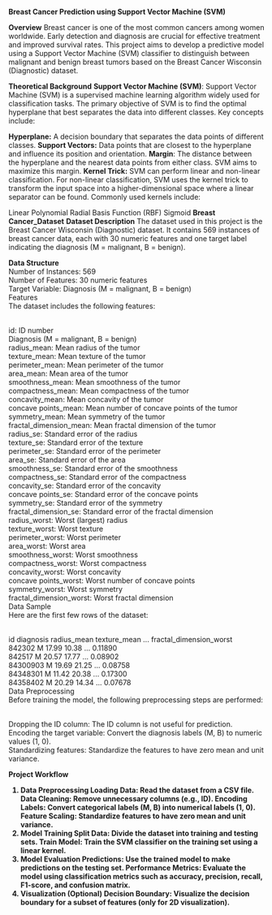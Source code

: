 <b>Breast Cancer Prediction using Support Vector Machine (SVM)</b>


<b>Overview</b>
Breast cancer is one of the most common cancers among women worldwide. Early detection and diagnosis are crucial for effective treatment and improved survival rates. This project aims to develop a predictive model using a Support Vector Machine (SVM) classifier to distinguish between malignant and benign breast tumors based on the Breast Cancer Wisconsin (Diagnostic) dataset.



<b>Theoretical Background</b>
<b>Support Vector Machine (SVM)</b>:
Support Vector Machine (SVM) is a supervised machine learning algorithm widely used for classification tasks. The primary objective of SVM is to find the optimal hyperplane that best separates the data into different classes. Key concepts include:



<b>Hyperplane:</b> A decision boundary that separates the data points of different classes.
<b>Support Vectors:</b> Data points that are closest to the hyperplane and influence its position and orientation.
<b>Margin</b>: The distance between the hyperplane and the nearest data points from either class. SVM aims to maximize this margin.
<b>Kernel Trick:</b>
SVM can perform linear and non-linear classification. For non-linear classification, SVM uses the kernel trick to transform the input space into a higher-dimensional space where a linear separator can be found. Commonly used kernels include:

Linear
Polynomial
Radial Basis Function (RBF)
Sigmoid
<b>Breast Cancer_Dataset</b>
<b>Dataset Description</b>
The dataset used in this project is the Breast Cancer Wisconsin (Diagnostic) dataset. It contains 569 instances of breast cancer data, each with 30 numeric features and one target label indicating the diagnosis (M = malignant, B = benign).

<b>Data Structure</b>
<br>Number of Instances: 569
<br>Number of Features: 30 numeric features
<br>Target Variable: Diagnosis (M = malignant, B = benign)
<br>Features
<br>The dataset includes the following features:

<br>id: ID number
<br> Diagnosis (M = malignant, B = benign)
<br>radius_mean: Mean radius of the tumor
<br>texture_mean: Mean texture of the tumor
<br>perimeter_mean: Mean perimeter of the tumor
<br>area_mean: Mean area of the tumor
<br>smoothness_mean: Mean smoothness of the tumor
<br>compactness_mean: Mean compactness of the tumor
<br>concavity_mean: Mean concavity of the tumor
<br>concave points_mean: Mean number of concave points of the tumor
<br>symmetry_mean: Mean symmetry of the tumor
<br>fractal_dimension_mean: Mean fractal dimension of the tumor
<br>radius_se: Standard error of the radius
<br>texture_se: Standard error of the texture
<br>perimeter_se: Standard error of the perimeter
<br>area_se: Standard error of the area
<br>smoothness_se: Standard error of the smoothness
<br>compactness_se: Standard error of the compactness
<br>concavity_se: Standard error of the concavity
<br>concave points_se: Standard error of the concave points
<br>symmetry_se: Standard error of the symmetry
<br>fractal_dimension_se: Standard error of the fractal dimension
<br>radius_worst: Worst (largest) radius
<br>texture_worst: Worst texture
<br>perimeter_worst: Worst perimeter
<br>area_worst: Worst area
<br>smoothness_worst: Worst smoothness
<br>compactness_worst: Worst compactness
<br>concavity_worst: Worst concavity
<br>concave points_worst: Worst number of concave points
<br>symmetry_worst: Worst symmetry
<br>fractal_dimension_worst: Worst fractal dimension
<br>Data Sample
<br>Here are the first few rows of the dataset:

<br>id	diagnosis	radius_mean	texture_mean	...	fractal_dimension_worst
<br>842302	M	17.99	10.38	...	0.11890
<br>842517	M	20.57	17.77	...	0.08902
<br>84300903	M	19.69	21.25	...	0.08758
<br>84348301	M	11.42	20.38	...	0.17300
<br>84358402	M	20.29	14.34	...	0.07678
<br>Data Preprocessing
<br>Before training the model, the following preprocessing steps are performed:

<br>Dropping the ID column: The ID column is not useful for prediction.
<br>Encoding the target variable: Convert the diagnosis labels (M, B) to numeric values (1, 0).
<br>Standardizing features: Standardize the features to have zero mean and unit variance.




<b>Project Workflow<b>
1. Data Preprocessing
Loading Data: Read the dataset from a CSV file.
Data Cleaning: Remove unnecessary columns (e.g., ID).
Encoding Labels: Convert categorical labels (M, B) into numerical labels (1, 0).
Feature Scaling: Standardize features to have zero mean and unit variance.
2. Model Training
Split Data: Divide the dataset into training and testing sets.
Train Model: Train the SVM classifier on the training set using a linear kernel.
3. Model Evaluation
Predictions: Use the trained model to make predictions on the testing set.
Performance Metrics: Evaluate the model using classification metrics such as accuracy, precision, recall, F1-score, and confusion matrix.
4. Visualization (Optional)
Decision Boundary: Visualize the decision boundary for a subset of features (only for 2D visualization).
